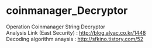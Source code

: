 # coinmanager_Decryptor
Operation Coinmanager String Decryptor  
Analysis Link (East Security) : http://blog.alyac.co.kr/1448  
Decoding algorithm anaysis : http://sfkino.tistory.com/52   
